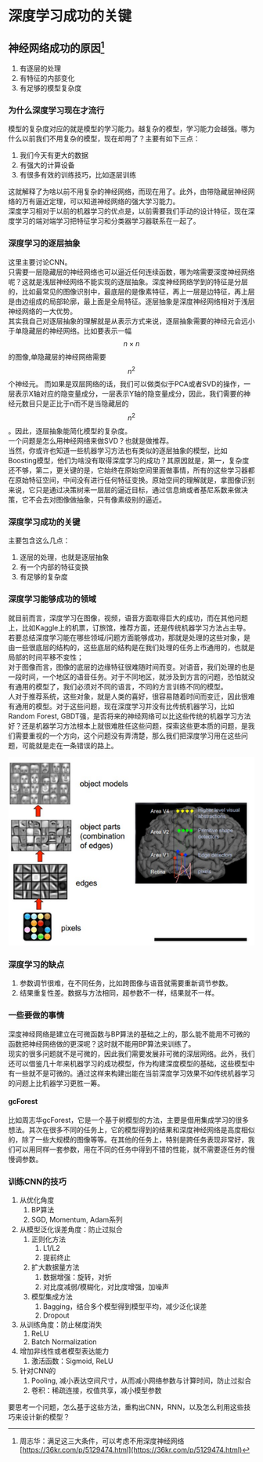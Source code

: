 # 深度学习成功的关键

## 神经网络成功的原因[^1]

1. 有逐层的处理 
2. 有特征的内部变化  
3. 有足够的模型复杂度   

### 为什么深度学习现在才流行

模型的复杂度对应的就是模型的学习能力。越复杂的模型，学习能力会越强。哪为什么以前我们不用复杂的模型，现在却用了？主要有如下三点：  
1. 我们今天有更大的数据  
2. 有强大的计算设备  
3. 有很多有效的训练技巧，比如逐层训练

这就解释了为啥以前不用复杂的神经网络，而现在用了。此外，由带隐藏层神经网络的万有逼近定理，可以知道神经网络的强大学习能力。  
 深度学习相对于以前的机器学习的优点是，以前需要我们手动的设计特征，现在深度学习的端对端学习把特征学习和分类器学习器联系在一起了。

### 深度学习的逐层抽象

这里主要讨论CNN。  
只需要一层隐藏层的神经网络也可以逼近任何连续函数，哪为啥需要深度神经网络呢？这就是浅层神经网络不能实现的逐层抽象。深度神经网络学到的特征是分层的，比如最常见的图像识别中，最底层的是像素特征，再上一层是边特征，再上层是由边组成的局部轮廓，最上面是全局特征。逐层抽象是深度神经网络相对于浅层神经网络的一大优势。  
其实我自己对逐层抽象的理解就是从表示方式来说，逐层抽象需要的神经元会远小于单隐藏层的神经网络。比如要表示一幅$$n\times n$$的图像,单隐藏层的神经网络需要$$n^2$$个神经元。  而如果是双层网络的话，我们可以做类似于PCA或者SVD的操作，一层表示X轴对应的隐变量成分，一层表示Y轴的隐变量成分，因此，我们需要的神经元数目只是正比于n而不是当隐藏层的$$n^2$$。因此，逐层抽象能简化模型的复杂度。  
一个问题是怎么用神经网络来做SVD？也就是做推荐。  
当然，你或许也知道一些机器学习方法也有类似的逐层抽象的模型，比如Boosting模型，他们为啥没有取得深度学习的成功？其原因就是，第一，复杂度还不够，第二，更关键的是，它始终在原始空间里面做事情，所有的这些学习器都在原始特征空间，中间没有进行任何特征变换。原始空间的理解就是，拿图像识别来说，它只是通过决策树来一层层的逼近目标，通过信息熵或者基尼系数来做决策，它不会去对图像做抽象，只有像素级别的逼近。

### 深度学习成功的关键

主要包含这么几点：  
1. 逐层的处理，也就是逐层抽象  
2. 有一个内部的特征变换  
3. 有足够的复杂度

### 深度学习能够成功的领域

就目前而言，深度学习在图像，视频，语音方面取得巨大的成功，而在其他问题上，比如Kaggle上的机票，订旅馆，推荐方面，还是传统机器学习方法占主导。若要总结深度学习能在哪些领域/问题方面能够成功，那就是处理的这些对象，是由一些很底层的结构的，这些底层的结构是在我们处理的任务上市通用的，也就是局部的时间平移不变性；  
对于图像而言，图像的底层的边缘特征很难随时间而变。对语音，我们处理的也是一段时间，一个地区的语音任务。对于不同地区，就涉及到方言的问题，恐怕就没有通用的模型了，我们必须对不同的语言，不同的方言训练不同的模型。  
人对于推荐系统，这些对象，就是人类的喜好，很容易随着时间而变迁，因此很难有通用的模型。对于这些问题，现在深度学习并没有比传统机器学习，比如Random Forest, GBDT强，是否将来的神经网络可以比这些传统的机器学习方法好？还是机器学习方法根本上就很难胜任这些问题，探索这些更本质的问题，是我们需要重视的一个方向，这个问题没有弄清楚，那么我们把深度学习用在这些问题，可能就是走在一条错误的路上。

![](/assets/DL_abstract_featuer.png)

### 深度学习的缺点

1. 参数调节很难，在不同任务，比如跨图像与语音就需要重新调节参数。    
2. 结果重复性差。数据与方法相同，超参数不一样，结果就不一样。  

### 一些要做的事情

深度神经网络是建立在可微函数与BP算法的基础之上的，那么能不能用不可微的函数把神经网络做的更深呢？这时就不能用BP算法来训练了。  
现实的很多问题就不是可微的，因此我们需要发展非可微的深层网络。此外，我们还可以借鉴几十年来机器学习的成功模型，作为构建深度模型的基础，这些模型中有一些就不是可微的。通过这样来构建出能在当前深度学习效果不如传统机器学习的问题上比机器学习更胜一筹。

#### gcForest

比如周志华gcForest，它是一个基于树模型的方法，主要是借用集成学习的很多想法。其次在很多不同的任务上，它的模型得到的结果和深度神经网络是高度相似的，除了一些大规模的图像等等。在其他的任务上，特别是跨任务表现非常好，我们可以用同样一套参数，用在不同的任务中得到不错的性能，就不需要逐任务的慢慢调参数。

### 训练CNN的技巧

1. 从优化角度
   1. BP算法
   2. SGD, Momentum, Adam系列
2. 从模型泛化误差角度：防止过拟合
   1. 正则化方法
      1. L1/L2
      2. 提前终止
   2. 扩大数据量方法
      1. 数据增强：旋转，对折
      2. 对比度减弱/模糊化，对比度增强，加噪声
   3. 模型集成方法
      1. Bagging，结合多个模型得到模型平均，减少泛化误差
      2. Dropout
3. 从训练角度：防止梯度消失
   1. ReLU
   2. Batch Normalization
4. 增加非线性或者模型表达能力
   1. 激活函数：Sigmoid, ReLU
5. 针对CNN的
   1. Pooling, 减小表达空间尺寸，从而减小网络参数与计算时间，防止过拟合 
   2. 卷积：稀疏连接，权值共享，减小模型参数
   
   
要思考一个问题，怎么基于这些方法，重构出CNN，RNN，以及怎么利用这些技巧来设计新的模型？  

[^1]:  周志华：满足这三大条件，可以考虑不用深度神经网络 [https://36kr.com/p/5129474.html](https://36kr.com/p/5129474.html)

